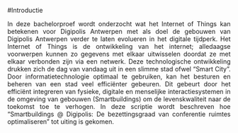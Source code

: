 #Introductie
<p style="text-align: justify;">In deze bachelorproef wordt onderzocht wat het Internet of Things kan betekenen voor Digipolis Antwerpen met als doel de gebouwen van Digipolis Antwerpen verder te laten evolueren in het digitale tijdperk. Het Internet of Things is de ontwikkeling van het internet; alledaagse voorwerpen kunnen zo  gegevens met elkaar uitwisselen doordat ze met elkaar verbonden zijn via een netwerk. Deze technologische ontwikkeling drukken zich de dag van vandaag uit in een slimme stad ofwel “Smart City”. Door informatietechnologie optimaal te gebruiken, kan het besturen en beheren van een stad veel efficiënter gebeuren. Dit gebeurt door het efficiënt integreren van fysieke, digitale en menselijke interactiesystemen in de omgeving van gebouwen (Smartbuildings) om de levenskwaliteit naar de toekomst toe te verhogen. In deze scriptie wordt beschreven hoe “Smartbuildings @ Digipolis: De bezettingsgraad van conferentie ruimtes optimaliseren” tot uiting is gekomen.</p>
